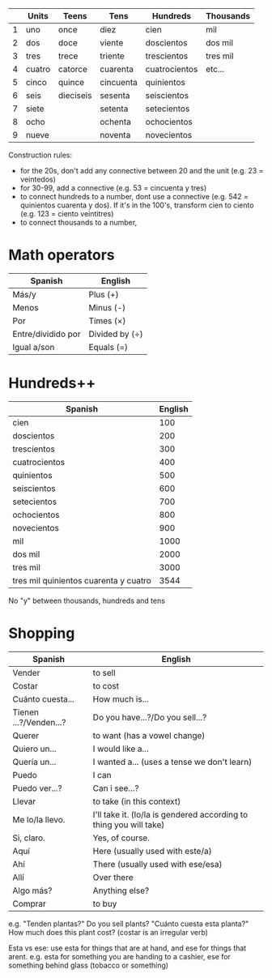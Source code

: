 
|     | Units  | Teens     | Tens      | Hundreds      | Thousands |
| --- | ------ | --------- | --------- | ------------- | --------- |
| 1   | uno    | once      | diez      | cien          | mil       |
| 2   | dos    | doce      | viente    | doscientos    | dos mil   |
| 3   | tres   | trece     | triente   | trescientos   | tres mil  |
| 4   | cuatro | catorce   | cuarenta  | cuatrocientos | etc...    |
| 5   | cinco  | quince    | cincuenta | quinientos    |           |
| 6   | seis   | dieciseis | sesenta   | seiscientos   |           |
| 7   | siete  |           | setenta   | setecientos   |           |
| 8   | ocho   |           | ochenta   | ochocientos   |           |
| 9   | nueve  |           | noventa   | novecientos   |           |
Construction rules:
- for the 20s, don't add any connective between 20 and the unit (e.g. 23 = veintedos)
- for 30-99, add a connective (e.g. 53 = cincuenta y tres)
- to connect hundreds to a number, dont use a connective (e.g. 542 = quinientos cuarenta y dos). If it's in the 100's, transform cien to ciento (e.g. 123 = ciento veintitres)
- to connect thousands to a number, 

# Math operators

| Spanish            | English             |
| ------------------ | ------------------- |
| Más/y              | Plus (+)            |
| Menos              | Minus (-)           |
| Por                | Times ($\times$)    |
| Entre/dividido por | Divided by ($\div$) |
| Igual a/son        | Equals (=)          |

# Hundreds++

| Spanish                               | English |
| ------------------------------------- | ------- |
| cien                                  | 100     |
| doscientos                            | 200     |
| trescientos                           | 300     |
| cuatrocientos                         | 400     |
| quinientos                            | 500     |
| seiscientos                           | 600     |
| setecientos                           | 700     |
| ochocientos                           | 800     |
| novecientos                           | 900     |
| mil                                   | 1000    |
| dos mil                               | 2000    |
| tres mil                              | 3000    |
| tres mil quinientos cuarenta y cuatro | 3544    |
No "y" between thousands, hundreds and tens

# Shopping

| Spanish                | English                                                            |
| ---------------------- | ------------------------------------------------------------------ |
| Vender                 | to sell                                                            |
| Costar                 | to cost                                                            |
| Cuánto cuesta...       | How much is...                                                     |
| Tienen ...?/Venden...? | Do you have...?/Do you sell...?                                    |
| Querer                 | to want (has a vowel change)                                       |
| Quiero un...           | I would like a...                                                  |
| Quería un...           | I wanted a... (uses a tense we don't learn)                        |
| Puedo                  | I can                                                              |
| Puedo ver...?          | Can i see...?                                                      |
| Llevar                 | to take (in this context)                                          |
| Me lo/la llevo.        | I'll take it. (lo/la is gendered according to thing you will take) |
| Si, claro.             | Yes, of course.                                                    |
| Aquí                   | Here (usually used with este/a)                                    |
| Ahí                    | There (usually used with ese/esa)                                  |
| Allí                   | Over there                                                         |
| Algo más?              | Anything else?                                                     |
| Comprar                | to buy                                                             |
e.g. "Tenden plantas?"  Do you sell plants?
"Cuánto cuesta esta planta?" How much does this plant cost? (costar is an irregular verb)

Esta vs ese: use esta for things that are at hand, and ese for things that arent. e.g. esta for something you are handing to a cashier, ese for something behind glass (tobacco or something)